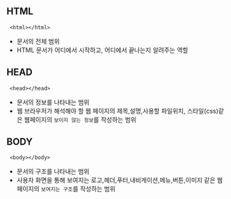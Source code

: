 ## HTML

```shell
 <html></html>
```
 - 문서의 전체 범위
 - HTML 문서가 어디에서 시작하고, 어디에서 끝나는지 알려주는 역할

## HEAD

```shell
 <head></head>
```
 - 문서의 정보를 나타내는 범위
 - 웹 브라우저가 해석해야 할 웹 페이지의 제목,설명,사용할 파일위치, 스타일(css)같은 웹페이지의 `보이지 않는 정보`를 작성하는 범위

## BODY

```shell
 <body></body>
```
 - 문서의 구조를 나타내는 범위
 - 사용자 화면을 통해 보여지는 로고,헤더,푸터,내비게이션,메뉴,버튼,이미지 같은 웹페이지의 `보여지는 구조`를 작성하는 범위

